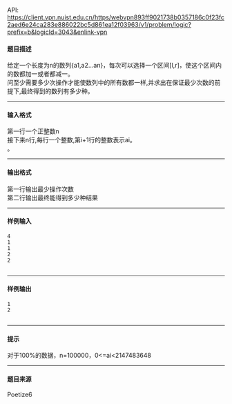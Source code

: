 API: https://client.vpn.nuist.edu.cn/https/webvpn893ff9021738b0357186c0f23fc2aed6e24ca283e886022bc5d861ea12f03963/v1/problem/logic?prefix=b&logicId=3043&enlink-vpn

#### 题目描述

给定一个长度为n的数列{a1,a2...an}，每次可以选择一个区间\[l,r\]，使这个区间内的数都加一或者都减一。  
问至少需要多少次操作才能使数列中的所有数都一样,并求出在保证最少次数的前提下,最终得到的数列有多少种。  

---

#### 输入格式

第一行一个正整数n  
接下来n行,每行一个整数,第i+1行的整数表示ai。  
。

---

#### 输出格式

第一行输出最少操作次数  
第二行输出最终能得到多少种结果  

---

#### 样例输入
```
4
1
1
2
2


```

---

#### 样例输出
```
1
2


```

---

#### 提示

对于100%的数据，n=100000，0<=ai<2147483648  

---

#### 题目来源

Poetize6